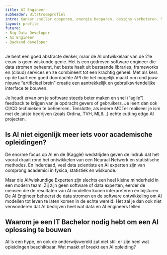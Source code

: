 ```yaml
---
title: AI Engineer
subheader: Uitstroomprofiel
intro: Kanker sneller opsporen, energie besparen, designs verbeteren. Supervised learning, Neurale netwerken doen jou dromen van het ontwikkelen van software die zelf leert patronen ontdekken.
layout: profile
future:
- Big Data Developer
- AI Engineer
- Backend developer
---
```


Je bent een goed abstracte denker, maar de AI ontwikkelaar van de 21e eeuw is geen wiskunde genie.  Het is een gedreven software engineer die data stromen beheerst, het beste haalt uit bestaande libraries, frameworks en (cloud) services en ze combineert tot een krachtig geheel. Met als kers op de taart een goed doordachte API die het mogelijk maakt om rond jouw nieuwe “artificieel brein” creatie een aantrekkelijk en gebruiksvriendelijke interface te bouwen.

Je houdt ervan om je software steeds beter maken en snel (“agile”) feedback te krijgen van je opdracht gevers of gebruikers.  Je leert dan ook CI/CD technieken te beheersen. Tenslotte, als iedere MCTer realiseer je ism met de juiste bedrijven (zoals Ordina, TVH, ML6…) echte cutting edge AI projecten.

## Is AI niet eigenlijk meer iets voor academische opleidingen?

De enorme focus op AI en de (Kaggle) wedstrijden geven de indruk dat het vooral draait rond het ontwikkelen van een Neuraal Netwerk en statistische methodes. En inderdaad, veel data scientists en AI experten zijn van oorsprong academici in fysica, statistiek en wiskunde.

Maar die AI/wiskundige Experten zijn slechts een heel kleine minderheid in een modern team. Zij zijn geen software of data experten, eerder de mensen die de resultaten van AI modellen kunen interpreteren en bijsturen. De AI Engineer beheerst de data stromen en de software ontwikkeling om AI modellen tot leven te laten komen in de echte wereld. Het zal je dan ook niet verwonderen dat AI bedrijven heel wat data en AI engineers tellen.

## Waarom je een IT Bachelor nodig hebt om een AI oplossing te bouwen

AI is een hype, en ook de onderwijswereld zat niet stil: er zijn heel wat opleidingen beschikbaar. Wat maakt of breekt een AI opleiding?

